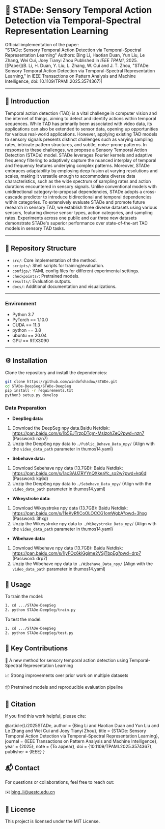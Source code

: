 # 🔬 STADe: Sensory Temporal Action Detection via Temporal-Spectral Representation Learning
Official implementation of the paper:  
"STADe: Sensory Temporal Action Detection via Temporal-Spectral Representation Learning"
Authors: Bing Li, Haotian Duan, Yun Liu, Le Zhang, Wei Cui, Joey Tianyi Zhou
Published in *IEEE TPAMI*, 2025.  
[[Paper](B. Li, H. Duan, Y. Liu, L. Zhang, W. Cui and J. T. Zhou, "STADe: Sensory Temporal Action Detection via Temporal-Spectral Representation Learning," in IEEE Transactions on Pattern Analysis and Machine Intelligence, doi: 10.1109/TPAMI.2025.3574367)] 

---

## 🚀 Introduction
Temporal action detection (TAD) is a vital challenge in computer vision and the internet of things, aiming to detect and identify actions within temporal sequences. While TAD has primarily been associated with video data, its applications can also be extended to sensor data, opening up opportunities for various real-world applications. However, applying existing TAD models to sensory signals presents distinct challenges such as varying sampling rates, intricate pattern structures, and subtle, noise-prone patterns. In response to these challenges, we propose a Sensory Temporal Action Detection (STADe) model. STADe leverages Fourier kernels and adaptive frequency filtering to adaptively capture the nuanced interplay of temporal and frequency features underlying complex patterns. Moreover, STADe embraces adaptability by employing deep fusion at varying resolutions and scales, making it versatile enough to accommodate diverse data characteristics, such as the wide spectrum of sampling rates and action durations encountered in sensory signals. Unlike conventional models with unidirectional category-to-proposal dependencies, STADe adopts a cross-cascade predictor to introduce bidirectional and temporal dependencies within categories. To extensively evaluate STADe and promote future research in sensory TAD, we establish three diverse datasets using various sensors, featuring diverse sensor types, action categories, and sampling rates. Experiments across one public and our three new datasets demonstrate STADe's superior performance over state-of-the-art TAD models in sensory TAD tasks. 

---

## 📁 Repository Structure

- `src/`: Core implementation of the method.
- `scripts/`: Shell scripts for training/evaluation.
- `configs/`: YAML config files for different experimental settings.
- `checkpoints/`: Pretrained models.
- `results/`: Evaluation outputs.
- `docs/`: Additional documentation and visualizations.

---

### Environment
- Python 3.7
- PyTorch == 1.10.0 
- CUDA == 11.3
- python == 3.8
- ubuntu == 20.04
- GPU == RTX3090

---

## ⚙️ Installation

Clone the repository and install the dependencies:

```bash
git clone https://github.com/windofshadow/STADe.git
cd STADe-DeepSeg/STADe-DeepSeg
pip install -r requirements.txt
python3 setup.py develop
```

### Data Preparation
- **DeepSeg data:**
1. Download the DeepSeg npy data.Baidu Netdisk:  https://pan.baidu.com/s/1b5EJTrzpDTgm-MsIzohZeQ?pwd=nzn7  (Password: nzn7) 
2. Unzip the DeepSeg npy data to `./Public_Behave_Data_npy/` (Align with the `video_data_path` parameter in thumos14.yaml)
- **Sebehave data:**
1. Download Sebehave npy data (13.7GB): Baidu Netdisk: https://pan.baidu.com/s/1ac3AUZRYYnQXkeaYc_so2w?pwd=kq6d (Password: kq6d)
2. Unzip the DeepSeg npy data to `./Sebehave_Data_npy/` (Align with the `video_data_path` parameter in thumos14.yaml)
- **Wikeystroke data:**
1. Download Wikeystroke npy data (13.7GB): Baidu Netdisk:  https://pan.baidu.com/s/11eKvRfICoOLOCCG1omWgbA?pwd=3hxg (Password: 3hxg)
2. Unzip the Wikeystroke npy data to `./Wikeystroke_Data_npy/` (Align with the `video_data_path` parameter in thumos14.yaml)
- **Wibehave data:**
1. Download Wibehave npy data (13.7GB): Baidu Netdisk: https://pan.baidu.com/s/1iyFOc6kiGgime2VSjTbpEg?pwd=drp7  (Password: drp7)
2. Unzip the Wibehave npy data to `./Wibehave_Data_npy/` (Align with the `video_data_path` parameter in thumos14.yaml)


## 🚀 Usage

To train the model:

```bash
1. cd .../STADe-DeepSeg
2. python STADe-DeepSeg/train.py
```
To test the model:
```bash
1. cd .../STADe-DeepSeg
2. python STADe-DeepSeg/test.py
```



## 🧠 Key Contributions
🔧 A new method for sensory temporal action detection using Temporal-Spectral Representation Learning

📈 Strong improvements over prior work on multiple datasets

📦 Pretrained models and reproducible evaluation pipeline

## 📝 Citation
If you find this work helpful, please cite:

@article{Li2025STADe,
  author       = {Bing Li and Haotian Duan and Yun Liu and Le Zhang and Wei Cui and Joey Tianyi Zhou},
  title        = {STADe: Sensory Temporal Action Detection via Temporal-Spectral Representation Learning},
  journal      = {IEEE Transactions on Pattern Analysis and Machine Intelligence},
  year         = {2025},
  note         = {To appear},
  doi          = {10.1109/TPAMI.2025.3574367}, 
  publisher    = {IEEE}
}

## 📬 Contact
For questions or collaborations, feel free to reach out:

✉️ bing_li@uestc.edu.cn

## 📄 License
This project is licensed under the MIT License.
